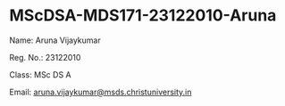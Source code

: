 # MScDSA-MDS171-23122010-Aruna
Name: Aruna Vijaykumar

Reg. No.: 23122010

Class: MSc DS A

Email: aruna.vijaykumar@msds.christuniversity.in
